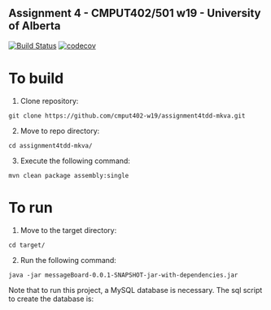 ## Assignment 4 - CMPUT402/501 w19 - University of Alberta

[![Build Status](https://travis-ci.com/cmput402-w19/assignment4tdd-mkva.svg?branch=master)](https://travis-ci.com/cmput402-w19/assignment4tdd-mkva) [![codecov](https://codecov.io/gh/cmput402-w19/assignment4tdd-mkva/branch/master/graph/badge.svg)](https://codecov.io/gh/cmput402-w19/assignment4tdd-mkva)

# To build
1. Clone repository:
```
git clone https://github.com/cmput402-w19/assignment4tdd-mkva.git
```

2. Move to repo directory:
```
cd assignment4tdd-mkva/
```

3. Execute the following command:
```
mvn clean package assembly:single
```

# To run
1. Move to the target directory:
```
cd target/
```

2. Run the following command:
```
java -jar messageBoard-0.0.1-SNAPSHOT-jar-with-dependencies.jar
```

Note that to run this project, a MySQL database is necessary. The sql script to create the database is: